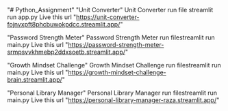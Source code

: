 "# Python_Assignment" 
"Unit Converter"
Unit Converter run file streamlit run app.py
Live this url "https://unit-converter-fojnvxpft8phcbuwokpdcc.streamlit.app/"

"Password Strength Meter"
Password Strength Meter run filestreamlit run main.py
Live this url "https://password-strength-meter-srmpsvvkhmebp2ddxsoetb.streamlit.app/"

"Growth Mindset Challenge"
Growth Mindset Challenge run filestreamlit run main.py
Live this url  "https://growth-mindset-challenge-brain.streamlit.app/"

"Personal Library Manager"
Personal Library Manager run filestreamlit run main.py
Live this url  "https://personal-library-manager-raza.streamlit.app/"

